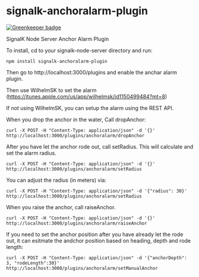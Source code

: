 # signalk-anchoralarm-plugin

[![Greenkeeper badge](https://badges.greenkeeper.io/sbender9/signalk-anchoralarm-plugin.svg)](https://greenkeeper.io/)

SignalK Node Server Anchor Alarm Plugin

To install, cd to your signalk-node-server directory and run:

```
npm install signalk-anchoralarm-plugin
```

Then go to http://localhost:3000/plugins and enable the anchar alarm plugin.

Then use WilhelmSK to set the alarm (https://itunes.apple.com/us/app/wilhelmsk/id1150499484?mt=8)

If not using WilhelmSK, you can setup the alarm using the REST API.

When you drop the anchor in the water, Call dropAnchor:


```
curl -X POST -H "Content-Type: application/json" -d '{}' http://localhost:3000/plugins/anchoralarm/dropAnchor
```

After you have let the anchor rode out, call setRadius. This will calculate and set the alarm radius.

```
curl -X POST -H "Content-Type: application/json" -d '{}' http://localhost:3000/plugins/anchoralarm/setRadius
```

You can adjust the radius (in meters) via:

```
curl -X POST -H "Content-Type: application/json" -d '{"radius": 30}' http://localhost:3000/plugins/anchoralarm/setRadius
```

When you raise the anchor, call raiseAnchor.

```
curl -X POST -H "Content-Type: application/json" -d '{}' http://localhost:3000/plugins/anchoralarm/raiseAnchor
```

If you need to set the anchor position after you have already let the rode out, it can esitmate the andchor position based on heading, depth and rode length:

```
curl -X POST -H "Content-Type: application/json" -d '{"anchorDepth": 3, "rodeLength":30}' http://localhost:3000/plugins/anchoralarm/setManualAnchor
```
